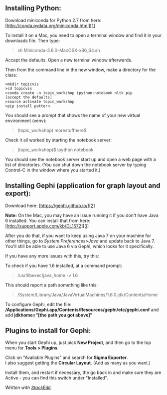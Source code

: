 


Installing Python:
-------

Download miniconda for Python 2.7 from here:
[http://conda.pydata.org/miniconda.html][1]

To install it on a Mac, you need to open a terminal window and find it in your downloads file. Then type:

>sh Miniconda-3.6.0-MacOSX-x86_64.sh

Accept the defaults.  Open a new terminal window afterwards.

Then from the command line in the new window, make a directory for the class:

    >mkdir topicvis
    >cd topicvis
    >conda create -n topic_workshop ipython-notebook nltk pip
    [accept the defaults]
    >source activate topic_workshop
    >pip install pattern

You should see a prompt that shows the name of your new virtual environment (venv):

>(topic_workshop) morestuffhere$

Check it all worked by starting the notebook server:

>(topic_workshop)$ ipython notebook

You should see the notebook server start up and open a web page with a list of directories.  (You can shut down the notebook server by typing Control-C in the window where you started it.)

Installing Gephi (application for graph layout and export):
------------------------------------------------


Download here: [https://gephi.github.io/][2]

**Note:** On the Mac, you may have an issue running it if you don't have Java 6 installed.  You can install that from here: [http://support.apple.com/kb/DL1572][3]

After you do that, if you want to keep using Java 7 on your machine for other things, go to *System Preferences>Java* and update back to Java 7.  You'll still be able to use Java 6 via Gephi, which looks for it specifically.

If you have any more issues with this, try this:

To check if you have 1.6 installed, at a command prompt:

> /usr/libexec/java_home -v 1.6

This should report a path something like this:

  >/System/Library/Java/JavaVirtualMachines/1.6.0.jdk/Contents/Home

To configure Gephi, edit the file: **/Applications/Gephi.app/Contents/Resources/gephi/etc/gephi.conf** and add **jdkhome="[the path you got above]"**


Plugins to install for Gephi:
-----------------------------

When you start Gephi up, just pick **New Project**, and then go to the top menu for **Tools > Plugins**. 

Click on "Available Plugins" and search for **Sigma Exporter**.  
I also suggest getting the **Circular Layout**.  (Add as many as you want.)

Install them, and restart if necessary, the go back in and make sure they are Active - you can find this switch under "Installed".

*Written with [StackEdit](https://stackedit.io/).*

  [1]: http://conda.pydata.org/miniconda.html
  [2]: https://gephi.github.io/
  [3]: http://support.apple.com/kb/DL1572